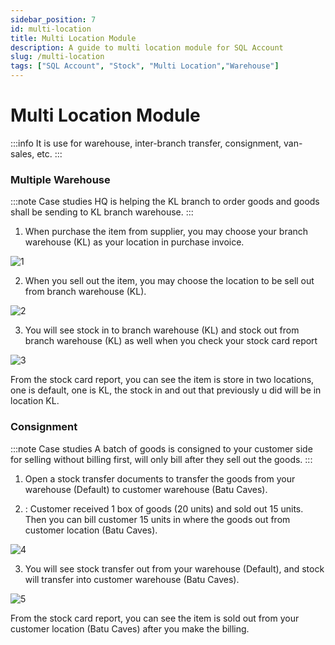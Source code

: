 ```yaml
---
sidebar_position: 7
id: multi-location
title: Multi Location Module
description: A guide to multi location module for SQL Account
slug: /multi-location
tags: ["SQL Account", "Stock", "Multi Location","Warehouse"]
---
```


# Multi Location Module

:::info
It is use for warehouse, inter-branch transfer, consignment, van-sales, etc.
:::

### Multiple Warehouse
:::note Case studies 
HQ is helping the KL branch to order goods and goods shall be sending to KL branch warehouse.
:::

1. When purchase the item from supplier, you may choose your branch warehouse (KL) as your location in purchase invoice.

![1](/img/stock/multi-location/1.png)

2. When you sell out the item, you may choose the location to be sell out from branch warehouse (KL).

![2](/img/stock/multi-location/2.png)

3. You will see stock in to branch warehouse (KL) and stock out from branch warehouse (KL) as well when you check your stock card report

![3](/img/stock/multi-location/3.png)

From the stock card report, you can see the item is store in two locations, one is default, one is KL, the stock in and out that previously u did will be in location KL.

### Consignment

:::note Case studies
A batch of goods is consigned to your customer side for selling without billing first, will only bill after they sell out the goods.
:::

1. Open a stock transfer documents to transfer the goods from your warehouse (Default)
to customer warehouse (Batu Caves). 

2. : Customer received 1 box of goods (20 units) and sold out 15 units. Then you can bill customer 15 units in where the goods out from customer location (Batu Caves).

![4](/img/stock/multi-location/4.png)

3. You will see stock transfer out from your warehouse (Default), and stock will transfer into customer warehouse (Batu Caves).

![5](/img/stock/multi-location/5.png)

From the stock card report, you can see the item is sold out from your customer location
(Batu Caves) after you make the billing.
